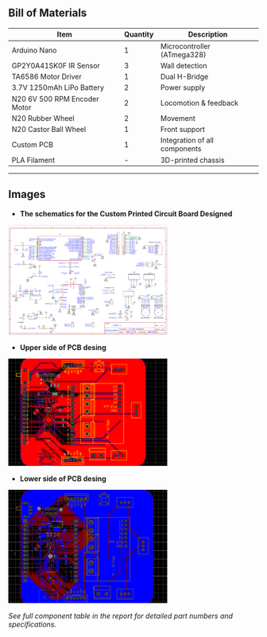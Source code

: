 ## Bill of Materials

| Item | Quantity | Description |
|------|----------|-------------|
| Arduino Nano | 1 | Microcontroller (ATmega328) |
| GP2Y0A41SK0F IR Sensor | 3 | Wall detection |
| TA6586 Motor Driver | 1 | Dual H-Bridge |
| 3.7V 1250mAh LiPo Battery | 2 | Power supply |
| N20 6V 500 RPM Encoder Motor | 2 | Locomotion & feedback |
| N20 Rubber Wheel | 2 | Movement |
| N20 Castor Ball Wheel | 1 | Front support |
| Custom PCB | 1 | Integration of all components |
| PLA Filament | - | 3D-printed chassis |

---

## Images

- **The schematics for the Custom Printed Circuit Board Designed**&#x20;
<img src="Schematics.png" alt="PCB Schematics" width="320"/>

- **Upper side of PCB desing**&#x20;
<img src="PCB_upper_side.png" alt="PCB Upper" width="320"/>

- **Lower side of PCB desing**&#x20;
<img src="PCB_Lower_side.png" alt="PCB Lower" width="320"/>


*See full component table in the report for detailed part numbers and specifications.*